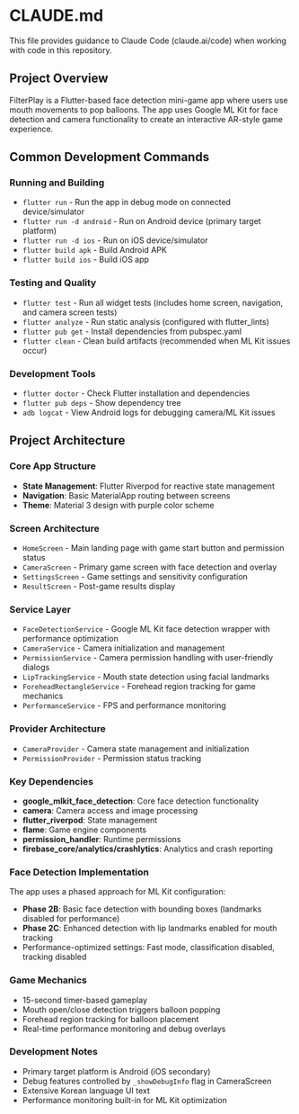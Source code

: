 # CLAUDE.md

This file provides guidance to Claude Code (claude.ai/code) when working with code in this repository.

## Project Overview

FilterPlay is a Flutter-based face detection mini-game app where users use mouth movements to pop balloons. The app uses Google ML Kit for face detection and camera functionality to create an interactive AR-style game experience.

## Common Development Commands

### Running and Building
- `flutter run` - Run the app in debug mode on connected device/simulator  
- `flutter run -d android` - Run on Android device (primary target platform)
- `flutter run -d ios` - Run on iOS device/simulator
- `flutter build apk` - Build Android APK
- `flutter build ios` - Build iOS app

### Testing and Quality
- `flutter test` - Run all widget tests (includes home screen, navigation, and camera screen tests)
- `flutter analyze` - Run static analysis (configured with flutter_lints)
- `flutter pub get` - Install dependencies from pubspec.yaml
- `flutter clean` - Clean build artifacts (recommended when ML Kit issues occur)

### Development Tools
- `flutter doctor` - Check Flutter installation and dependencies
- `flutter pub deps` - Show dependency tree
- `adb logcat` - View Android logs for debugging camera/ML Kit issues

## Project Architecture

### Core App Structure
- **State Management**: Flutter Riverpod for reactive state management
- **Navigation**: Basic MaterialApp routing between screens
- **Theme**: Material 3 design with purple color scheme

### Screen Architecture
- `HomeScreen` - Main landing page with game start button and permission status
- `CameraScreen` - Primary game screen with face detection and overlay
- `SettingsScreen` - Game settings and sensitivity configuration  
- `ResultScreen` - Post-game results display

### Service Layer
- `FaceDetectionService` - Google ML Kit face detection wrapper with performance optimization
- `CameraService` - Camera initialization and management
- `PermissionService` - Camera permission handling with user-friendly dialogs
- `LipTrackingService` - Mouth state detection using facial landmarks
- `ForeheadRectangleService` - Forehead region tracking for game mechanics
- `PerformanceService` - FPS and performance monitoring

### Provider Architecture
- `CameraProvider` - Camera state management and initialization
- `PermissionProvider` - Permission status tracking

### Key Dependencies
- **google_mlkit_face_detection**: Core face detection functionality
- **camera**: Camera access and image processing
- **flutter_riverpod**: State management
- **flame**: Game engine components
- **permission_handler**: Runtime permissions
- **firebase_core/analytics/crashlytics**: Analytics and crash reporting

### Face Detection Implementation
The app uses a phased approach for ML Kit configuration:
- **Phase 2B**: Basic face detection with bounding boxes (landmarks disabled for performance)
- **Phase 2C**: Enhanced detection with lip landmarks enabled for mouth tracking
- Performance-optimized settings: Fast mode, classification disabled, tracking disabled

### Game Mechanics
- 15-second timer-based gameplay
- Mouth open/close detection triggers balloon popping
- Forehead region tracking for balloon placement
- Real-time performance monitoring and debug overlays

### Development Notes
- Primary target platform is Android (iOS secondary)
- Debug features controlled by `_showDebugInfo` flag in CameraScreen
- Extensive Korean language UI text
- Performance monitoring built-in for ML Kit optimization